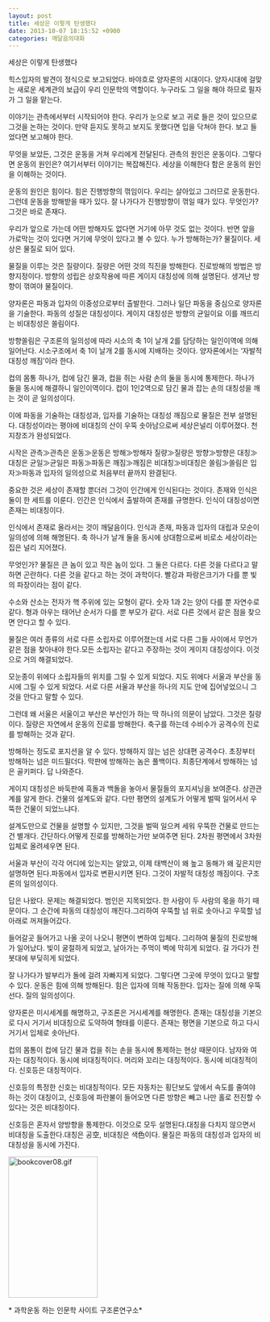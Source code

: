 ```yaml
---
layout: post
title: 세상은 이렇게 탄생했다
date: 2013-10-07 18:15:52 +0900
categories: 깨달음의대화
---
```

세상은 이렇게 탄생했다 


  


힉스입자의 발견이 정식으로 보고되었다. 바야흐로 양자론의 시대이다. 양자시대에 걸맞는 새로운 세계관의 보급이 우리 인문학의 역할이다. 누구라도 그 일을 해야 하므로 필자가 그 일을 맡는다. 


  


이야기는 관측에서부터 시작되어야 한다. 우리가 눈으로 보고 귀로 들은 것이 있으므로 그것을 논하는 것이다. 만약 듣지도 못하고 보지도 못했다면 입을 닥쳐야 한다. 보고 들었다면 보고해야 한다. 


  


무엇을 보았든, 그것은 운동을 거쳐 우리에게 전달된다. 관측의 원인은 운동이다. 그렇다면 운동의 원인은? 여기서부터 이야기는 복잡해진다. 세상을 이해한다 함은 운동의 원인을 이해하는 것이다. 


  


운동의 원인은 힘이다. 힘은 진행방향의 꺾임이다. 우리는 살아있고 그러므로 운동한다. 그런데 운동을 방해받을 때가 있다. 잘 나가다가 진행방향이 꺾일 때가 있다. 무엇인가? 그것은 바로 존재다. 


  


우리가 앞으로 가는데 어떤 방해자도 없다면 거기에 아무 것도 없는 것이다. 반면 앞을 가로막는 것이 있다면 거기에 무엇이 있다고 볼 수 있다. 누가 방해하는가? 물질이다. 세상은 물질로 되어 있다. 


  


물질을 이루는 것은 질량이다. 질량은 어떤 것의 직진을 방해한다. 진로방해의 방법은 방향지정이다. 방향의 성립은 상호작용에 따른 게이지 대칭성에 의해 설명된다. 생겨난 방향이 꺾여야 물질이다.


  


양자론은 파동과 입자의 이중성으로부터 출발한다. 그러나 일단 파동을 중심으로 양자론을 기술한다. 파동의 성질은 대칭성이다. 게이지 대칭성은 방향의 균일이요 이를 깨뜨리는 비대칭성은 쏠림이다. 


  


방향쏠림은 구조론의 일의성에 따라 시소의 축 1이 날개 2를 담당하는 일인이역에 의해 일어난다. 시소구조에서 축 1이 날개 2를 동시에 지배하는 것이다. 양자론에서는 ‘자발적 대칭성 깨짐’이라 한다. 


  


컵의 몸통 하나가, 컵에 담긴 물과, 컵을 쥐는 사람 손의 둘을 동시에 통제한다. 하나가 둘을 동시에 해결하니 일인이역이다. 컵이 1인2역으로 담긴 물과 잡는 손의 대칭성을 깨는 것이 곧 일의성이다. 


  


이에 파동을 기술하는 대칭성과, 입자를 기술하는 대칭성 깨짐으로 물질은 전부 설명된다. 대칭성이라는 평야에 비대칭의 산이 우뚝 솟아남으로써 세상은널리 이루어졌다. 천지창조가 완성되었다.


  


시작은 관측≫관측은 운동≫운동은 방해≫방해자 질량≫질량은 방향≫방향은 대칭≫대칭은 균일≫균일은 파동≫파동은 깨짐≫깨짐은 비대칭≫비대칭은 쏠림≫쏠림은 입자≫파동과 입자의 일의성으로 처음부터 끝까지 완결된다. 


  


중요한 것은 세상이 존재할 뿐더러 그것이 인간에게 인식된다는 것이다. 존재와 인식은 둘이 한 세트를 이룬다. 인간은 인식에서 출발하여 존재를 규명한다. 인식이 대칭성이면 존재는 비대칭이다. 


  


인식에서 존재로 올라서는 것이 깨달음이다. 인식과 존재, 파동과 입자의 대립과 모순이 일의성에 의해 해명된다. 축 하나가 날개 둘을 동시에 상대함으로써 비로소 세상이라는 집은 널리 지어졌다. 


  


무엇인가? 물질은 큰 놈이 있고 작은 놈이 있다. 그 둘은 다르다. 다른 것을 다르다고 말하면 곤란하다. 다른 것을 같다고 하는 것이 과학이다. 빨강과 파랑은크기가 다를 뿐 빛의 파장이라는 점이 같다. 



수소와 산소는 전자가 핵 주위에 있는 모형이 같다. 숫자 1과 2는 양이 다를 뿐 자연수로 같다. 형과 아우는 태어난 순서가 다를 뿐 부모가 같다. 서로 다른 것에서 같은 점을 찾으면 안다고 할 수 있다. 



물질은 여러 종류의 서로 다른 소립자로 이루어졌는데 서로 다른 그들 사이에서 무언가 같은 점을 찾아내야 한다.모든 소립자는 같다고 주장하는 것이 게이지 대칭성이다. 이것으로 거의 해결되었다. 



모눈종이 위에다 소립자들의 위치를 그릴 수 있게 되었다. 지도 위에다 서울과 부산을 동시에 그릴 수 있게 되었다. 서로 다른 서울과 부산을 하나의 지도 안에 집어넣었으니 그것을 안다고 말할 수 있다. 



그런데 왜 서울은 서울이고 부산은 부산인가 하는 딱 하나의 의문이 남았다. 그것은 질량이다. 질량은 자연에서 운동의 진로를 방해한다. 축구를 하는데 수비수가 공격수의 진로를 방해하는 것과 같다. 



방해하는 정도로 포지션을 알 수 있다. 방해하지 않는 넘은 상대편 공격수다. 초장부터 방해하는 넘은 미드필더다. 막판에 방해하는 놈은 풀백이다. 최종단계에서 방해하는 넘은 골키퍼다. 답 나와준다.



게이지 대칭성은 바둑판에 흑돌과 백돌을 놓아서 물질들의 포지셔닝을 보여준다. 상관관계를 알게 한다. 건물의 설계도와 같다. 다만 평면의 설계도가 어떻게 벌떡 일어서서 우뚝한 건물이 되었느냐다. 


  


설계도만으로 건물을 설명할 수 있지만, 그것을 벌떡 일으켜 세워 우뚝한 건물로 만드는건 별개다. 간단하다.어떻게 진로를 방해하는가만 보여주면 된다. 2차원 평면에서 3차원 입체로 올려세우면 된다. 



서울과 부산이 각각 어디에 있는지는 알았고, 이제 태백산이 왜 높고 동해가 왜 깊은지만 설명하면 된다.파동에서 입자로 변환시키면 된다. 그것이 자발적 대칭성 깨짐이다. 구조론의 일의성이다. 



답은 나왔다. 문제는 해결되었다. 범인은 지목되었다. 한 사람이 두 사람의 몫을 하기 때문이다. 그 순간에 파동의 대칭성이 깨진다.그리하여 우뚝할 넘 위로 솟아나고 우묵할 넘 아래로 꺼져들어갔다. 



들어갈곳 들어가고 나올 곳이 나오니 평면이 변하여 입체다. 그리하여 물질의 진로방해가 일어났다. 빛이 굴절하게 되었고, 날아가는 주먹이 벽에 막히게 되었다. 길 가다가 전봇대에 부딪히게 되었다. 



잘 나가다가 발부리가 돌에 걸려 자빠지게 되었다. 그렇다면 그곳에 무엇이 있다고 말할 수 있다. 운동은 힘에 의해 방해된다. 힘은 입자에 의해 작동한다. 입자는 질에 의해 우뚝 선다. 질의 일의성이다. 


  


양자론은 미시세계를 해명하고, 구조론은 거시세계를 해명한다. 존재는 대칭성을 기본으로 다시 거기서 비대칭으로 도약하여 형태를 이룬다. 존재는 평면을 기본으로 하고 다시 거기서 입체로 솟아난다. 



컵의 몸통이 컵에 담긴 물과 컵을 쥐는 손을 동시에 통제하는 현상 때문이다. 남자와 여자는 대칭적이다. 동시에 비대칭적이다. 머리와 꼬리는 대칭적이다. 동시에 비대칭적이다. 신호등은 대칭적이다. 



신호등의 특정한 신호는 비대칭적이다. 모든 자동차는 횡단보도 앞에서 속도를 줄여야 하는 것이 대칭이고, 신호등에 파란불이 들어오면 다른 방향은 빼고 나만 홀로 전진할 수 있다는 것은 비대칭이다. 



신호등은 혼자서 양방향을 통제한다. 이것으로 모두 설명된다.대칭을 다치지 않으면서 비대칭을 도출한다.대칭은 공空, 비대칭은 색色이다. 물질은 파동의 대칭성과 입자의 비대칭성을 동시에 가진다. 





 <img alt="bookcover08.gif" src="assets/attach/images/198/174/394/bookcover08.gif" width="177" height="280" />


  


\* 과학운동 하는 인문학 사이트 구조론연구소\*
